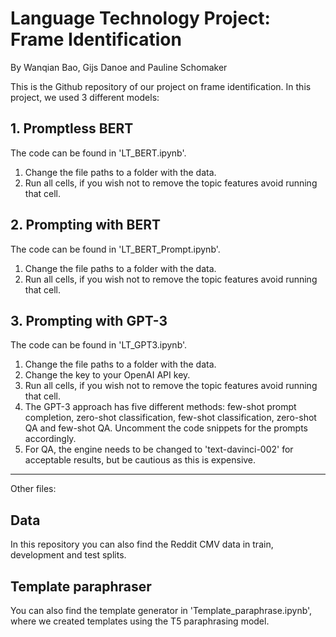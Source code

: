 # Language Technology Project: Frame Identification

By Wanqian Bao, Gijs Danoe and Pauline Schomaker

This is the Github repository of our project on frame identification. In this project, we used 3 different models:

## 1. Promptless BERT

The code can be found in 'LT_BERT.ipynb'.
1. Change the file paths to a folder with the data.
2. Run all cells, if you wish not to remove the topic features avoid running that cell.

## 2. Prompting with BERT

The code can be found in 'LT_BERT_Prompt.ipynb'.
1. Change the file paths to a folder with the data.
2. Run all cells, if you wish not to remove the topic features avoid running that cell.

## 3. Prompting with GPT-3

The code can be found in 'LT_GPT3.ipynb'.
1. Change the file paths to a folder with the data.
2. Change the key to your OpenAI API key.
3. Run all cells, if you wish not to remove the topic features avoid running that cell.
4. The GPT-3 approach has five different methods: few-shot prompt completion, zero-shot classification, few-shot classification, zero-shot QA and few-shot QA. Uncomment the code snippets for the prompts accordingly.
5. For QA, the engine needs to be changed to 'text-davinci-002' for acceptable results, but be cautious as this is expensive.

---

Other files:

## Data
In this repository you can also find the Reddit CMV data in train, development and test splits. 

## Template paraphraser
You can also find the template generator in 'Template_paraphrase.ipynb', where we created templates using the T5 paraphrasing model.
